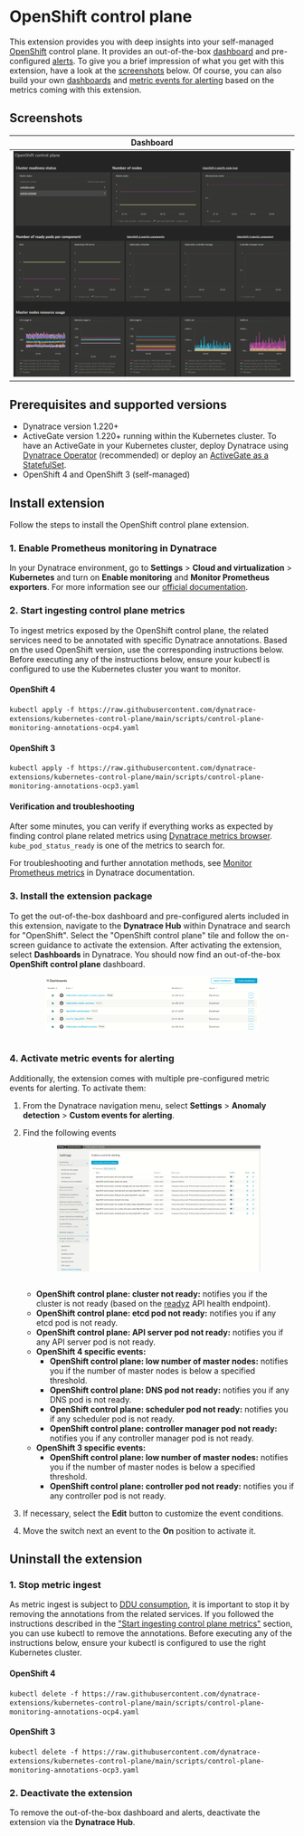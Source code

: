 # OpenShift control plane
This extension provides you with deep insights into your self-managed [OpenShift](https://www.openshift.com/) control plane. It provides an out-of-the-box [dashboard](#screenshots) and pre-configured [alerts](#alerts). To give you a brief impression of what you get with this extension, have a look at the [screenshots](#screenshots) below. Of course, you can also build your own [dashboards](https://www.dynatrace.com/support/help/shortlink/custom-dashboards) and [metric events for alerting](https://www.dynatrace.com/support/help/shortlink/metric-events-for-alerting) based on the metrics coming with this extension.

## <a name="screenshots"></a>Screenshots
Dashboard             |  
:-------------------------:|
<img src="docs/screenshots/kubernetes_control_plane_dashboard.png" alt="screenshot dashboard 1" width="100%"/>  |

## <a name="permissions"></a> Prerequisites and supported versions

* Dynatrace version 1.220+
* ActiveGate version 1.220+ running within the Kubernetes cluster. To have an ActiveGate in your Kubernetes cluster, deploy Dynatrace using [Dynatrace Operator](https://www.dynatrace.com/support/help/shortlink/full-stack-dto-k8) (recommended) or deploy an [ActiveGate as a StatefulSet](https://www.dynatrace.com/support/help/shortlink/connect-kubernetes-clusters).
* OpenShift 4 and OpenShift 3 (self-managed)


## Install extension

Follow the steps to install the OpenShift control plane extension.

### 1. Enable Prometheus monitoring in Dynatrace
In your Dynatrace environment, go to **Settings** > **Cloud and virtualization** > **Kubernetes** and turn on **Enable monitoring** and **Monitor Prometheus exporters**. For more information see our [official documentation](https://www.dynatrace.com/support/help/shortlink/monitor-prometheus-metrics).

### <a name="ingestmetrics"></a> 2. Start ingesting control plane metrics
To ingest metrics exposed by the OpenShift control plane, the related services need to be annotated with specific Dynatrace annotations. Based on the used OpenShift version, use the corresponding instructions below. Before executing any of the instructions below, ensure your kubectl is configured to use the Kubernetes cluster you want to monitor.

#### OpenShift 4
```
kubectl apply -f https://raw.githubusercontent.com/dynatrace-extensions/kubernetes-control-plane/main/scripts/control-plane-monitoring-annotations-ocp4.yaml
```
#### OpenShift 3
```
kubectl apply -f https://raw.githubusercontent.com/dynatrace-extensions/kubernetes-control-plane/main/scripts/control-plane-monitoring-annotations-ocp3.yaml
```

#### Verification and troubleshooting
After some minutes, you can verify if everything works as expected by finding control plane related metrics using [Dynatrace metrics browser](https://www.dynatrace.com/support/help/shortlink/metrics-browser). `kube_pod_status_ready` is one of the metrics to search for.


For troubleshooting and further annotation methods, see [Monitor Prometheus metrics](https://www.dynatrace.com/support/help/shortlink/monitor-prometheus-metrics) in Dynatrace documentation.

### 3. Install the extension package
To get the out-of-the-box dashboard and pre-configured alerts included in this extension, navigate to the **Dynatrace Hub** within Dynatrace and search for "OpenShift". Select the "OpenShift control plane" tile and follow the on-screen guidance to activate the extension. After activating the extension, select **Dashboards** in Dynatrace. You should now find an out-of-the-box **OpenShift control plane** dashboard.

<img src="docs/screenshots/dashboard_list.png" alt="list of dashboards" width="75%" style="margin:auto; display:block;"/></br>

### 4. Activate metric events for alerting
Additionally, the extension comes with multiple pre-configured metric events for alerting. To activate them:
1. From the Dynatrace navigation menu, select **Settings** > **Anomaly detection** > **Custom events for alerting**.
2. <a name="alerts"></a>Find the following events

   <img src="docs/screenshots/alert_list.png" alt="list of alerts" width="75%" style="margin:auto; display:block;"/></br>

   
   * **OpenShift control plane: cluster not ready:** notifies you if the cluster is not ready (based on the [readyz](https://kubernetes.io/docs/reference/using-api/health-checks/) API health endpoint).
   * **OpenShift control plane: etcd pod not ready:** notifies you if any etcd pod is not ready.
   * **OpenShift control plane: API server pod not ready:** notifies you if any API server pod is not ready.
   * **OpenShift 4 specific events:**
      * **OpenShift control plane: low number of master nodes:** notifies you if the number of master nodes is below a specified threshold.
      * **OpenShift control plane: DNS pod not ready:** notifies you if any DNS pod is not ready.
      * **OpenShift control plane: scheduler pod not ready:** notifies you if any scheduler pod is not ready.
      * **OpenShift control plane: controller manager pod not ready:** notifies you if any controller manager pod is not ready.
   * **OpenShift 3 specific events:**
      * **OpenShift control plane: low number of master nodes:** notifies you if the number of master nodes is below a specified threshold.
      * **OpenShift control plane: controller pod not ready:** notifies you if any controller pod is not ready.
   


3. If necessary, select the **Edit** button to customize the event conditions.
4. Move the switch next an event to the **On** position to activate it.

## Uninstall the extension
### 1. Stop metric ingest
As metric ingest is subject to [DDU consumption](https://www.dynatrace.com/support/help/shortlink/monitor-prometheus-metrics#monitoring-consumption), it is important to stop it by removing the annotations from the related services. If you followed the instructions described in the ["Start ingesting control plane metrics"](#ingestmetrics) section, you can use kubectl to remove the annotations. Before executing any of the instructions below, ensure your kubectl is configured to use the right Kubernetes cluster.

#### OpenShift 4
```
kubectl delete -f https://raw.githubusercontent.com/dynatrace-extensions/kubernetes-control-plane/main/scripts/control-plane-monitoring-annotations-ocp4.yaml
```
#### OpenShift 3
```
kubectl delete -f https://raw.githubusercontent.com/dynatrace-extensions/kubernetes-control-plane/main/scripts/control-plane-monitoring-annotations-ocp3.yaml
```
### 2. Deactivate the extension
To remove the out-of-the-box dashboard and alerts, deactivate the extension via the **Dynatrace Hub**.
